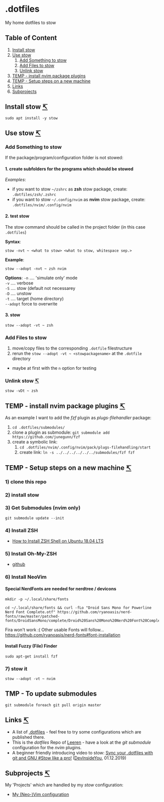 # .dotfiles
My home dotfiles to stow

<a name="toc"></a>

## Table of Content
1. [Install stow](#install-stow)
1. [Use stow](#use-stow)
   1. [Add Something to stow](#somethingto-stow)
   1. [Add Files to stow](#addfiles-stow)
   1. [Unlink stow](#unlink-stow)
1. [TEMP - install nvim package plugins](#tmp-install-package)
1. [TEMP - Setup steps on a new machine](#tmp-new-machine)
1. [Links](#links)
1. [Subprojects](#subprojects)

<a name="install-stow"></a>

## Install stow  [↸](#toc)

`sudo apt install -y stow`

<a name="use-stow"></a>

## Use stow  [↸](#toc)

<a name="somethingto-stow"></a>

### Add Something to stow

If the package/program/configuration folder is not stowed:

#### 1. create subfolders for the programs which should be stowed

*Examples*:

- if you want to stow `~/zshrc` as **zsh** stow package, create: `.dotfiles/zsh/.zshrc`
- if you want to stow `~/.config/nvim` as **nvim** stow package, create: `.dotfiles/nvim/.config/nvim`

#### 2. test stow

The stow command should be called in the project folder (in this case `.dotfiles`)

**Syntax**:
```shell
stow -nvt ~ <what to stow> <what to stow, whitespace sep.>
```

**Example**:
```shell
stow --adopt -nvt ~ zsh nvim
```

**Options**:
`-n` .... 'simulate only' mode  
`-v` .... verbose  
`-S` .... stow (default not necessarey  
`-D` .... unstow  
`-t` .... target (home directory)  
`--adopt` force to overwrite  

#### 3. stow

```shell
stow --adopt -vt ~ zsh
```

<a name="addfiles-stow"></a>

### Add Files to stow 

1. move/copy files to the corresponding `.dotfile` filestructure
2. rerun the `stow --adopt -vt ~ <stowpackagename>` at the `.dotfile` directory
  - maybe at first with the `n` option for testing

<a name="unlink-stow"></a>

### Unlink stow  [↸](#toc)

`stow -vDt ~ zsh`

<a name="tmp-install-package"></a>

## TEMP - install nvim package plugins  [↸](#toc)

As an example I want to add the *fzf* plugin as *plugs-filehandler* package:

1. `cd .dotfiles/submodules/`
2. clone a plugin as submodule: `git submodule add https://github.com/junegunn/fzf`
3. create a symbolic link:
   1. `cd .dotfiles/nvim/.config/nvim/pack/plugs-filehandling/start`
   2. create link: `ln -s ../../../../../../submodules/fzf fzf`

<a name="tmp-new-machine"></a>

## TEMP - Setup steps on a new machine  [↸](#toc)

### 1) clone this repo

### 2) install stow

### 3) Get Submodules (nvim only)

`git submodule update --init`

### 4) Install ZSH

- [How to Install ZSH Shell on Ubuntu 18.04 LTS](https://linuxhint.com/install_zsh_shell_ubuntu_1804/)

### 5) Install Oh-My-ZSH

- [github](https://github.com/ohmyzsh/ohmyzsh)

### 6) Install NeoVim

#### Special NerdFonts are needed for nerdtree / devicons

```shell
mkdir -p ~/.local/share/fonts

cd ~/.local/share/fonts && curl -fLo "Droid Sans Mono for Powerline Nerd Font Complete.otf" https://github.com/ryanoasis/nerd-fonts/raw/master/patched-fonts/DroidSansMono/complete/Droid%20Sans%20Mono%20Nerd%20Font%20Complete.otf
```

Fira won't work :(
Other usable Fonts will follow...
https://github.com/ryanoasis/nerd-fonts#font-installation

#### Install Fuzzy (File) Finder

`sudo apt-get install fzf`

### 7) stow it

`stow --adopt -vt ~ nvim`

## TMP - To update submodules

`git submodule foreach git pull origin master`

<a name="links"></a>

## Links  [↸](#toc)

- A list of [.dotfiles](http://dotfiles.github.io/) - feel free to try some configurations which are published there.
- This is the *dotfiles* Repo of [Leeren](https://github.com/leeren/dotfiles/) - have a look at the *git submodule* configuration for the *nvim* plugins.
- A beginner friendly introducing video to stow: [Sync your .dotfiles with git and GNU #Stow like a pro!](https://youtu.be/CFzEuBGPPPg) ([DevInsideYou](https://www.youtube.com/channel/UCSBUwLT9zXhUalKfJrc2q2A), 01.12.2019)

<a name="subprojects"></a>

## Subprojects  [↸](#toc)

My 'Projects' which are handled by my *stow* configuration:

- [My (Neo-)Vim configuration](./doc/my-nvim-configuration.md)

